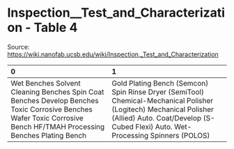 # Inspection__Test_and_Characterization - Table 4

Source: https://wiki.nanofab.ucsb.edu/wiki/Inspection,_Test_and_Characterization

| 0                                                                                                                                                                   | 1                                                                                                                                                                                                     |
|:--------------------------------------------------------------------------------------------------------------------------------------------------------------------|:------------------------------------------------------------------------------------------------------------------------------------------------------------------------------------------------------|
| Wet Benches Solvent Cleaning Benches Spin Coat Benches Develop Benches Toxic Corrosive Benches Wafer Toxic Corrosive Bench HF/TMAH Processing Benches Plating Bench | Gold Plating Bench (Semcon) Spin Rinse Dryer (SemiTool) Chemical-Mechanical Polisher (Logitech) Mechanical Polisher (Allied) Auto. Coat/Develop (S-Cubed Flexi) Auto. Wet-Processing Spinners (POLOS) |